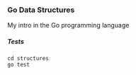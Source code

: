 ### Go Data Structures

My intro in the Go programming language


##### Tests     
```
cd structures
go test
```
